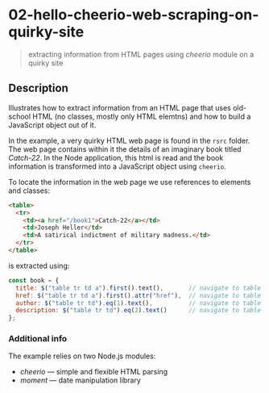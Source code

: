 # 02-hello-cheerio-web-scraping-on-quirky-site
> extracting information from HTML pages using *cheerio* module on a quirky site

## Description
Illustrates how to extract information from an HTML page that uses old-school HTML (no classes, mostly only HTML elemtns) and how to build a JavaScript object out of it. 

In the example, a very quirky HTML web page is found in the `rsrc` folder. The web page contains within it the details of an imaginary book titled *Catch-22*. In the Node application, this html is read and the book information is transformed into a JavaScript object using `cheerio`.

To locate the information in the web page we use references to elements and classes:
```html
<table>
  <tr>
    <td><a href="/book1">Catch-22</a></td>
    <td>Joseph Heller</td>
    <td>A satirical indictment of military madness.</td>
  </tr>
</table>
```

is extracted using:
```JavaScript
const book = {
  title: $("table tr td a").first().text(),       // navigate to table >> tr >> td >> a, get first elem contents 
  href: $("table tr td a").first().attr("href"),  // navigate to table >> tr >> td >> a, get first attr value for href property
  author: $("table tr td").eq(1).text(),          // navigate to table >> tr >> td, get second elem contents
  description: $("table tr td").eq(2).text()      // navigate to table >> tr >> td, get third elem contents
};
```

### Additional info
The example relies on two Node.js modules:
+ *cheerio* &mdash; simple and flexible HTML parsing
+ *moment* &mdash; date manipulation library